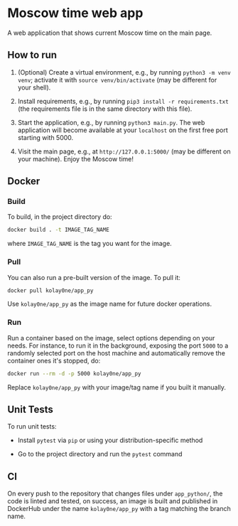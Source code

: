 # Moscow time web app

A web application that shows current Moscow time on the main page.

## How to run

1.  (Optional) Create a virtual environment, e.g., by running
    `python3 -m venv venv`; activate it with `source venv/bin/activate`
    (may be different for your shell).

2.  Install requirements, e.g., by running `pip3 install -r requirements.txt`
    (the requirements file is in the same directory with this file).

3.  Start the application, e.g., by running `python3 main.py`. The web application
    will become available at your `localhost` on the first free port starting with
    5000.

4.  Visit the main page, e.g., at `http://127.0.0.1:5000/` (may be different on your
    machine). Enjoy the Moscow time!

## Docker

### Build

To build, in the project directory do:

```bash
docker build . -t IMAGE_TAG_NAME
```

where `IMAGE_TAG_NAME` is the tag you want for the image.

### Pull

You can also run a pre-built version of the image. To pull it:

```bash
docker pull kolay0ne/app_py
```

Use `kolay0ne/app_py` as the image name for future docker operations.

### Run

Run a container based on the image, select options depending on your needs. For
instance, to run it in the background, exposing the port `5000` to a randomly
selected port on the host machine and automatically remove the container ones
it's stopped, do:
```bash
docker run --rm -d -p 5000 kolay0ne/app_py
```

Replace `kolay0ne/app_py` with your image/tag name if you built it manually.

## Unit Tests

To run unit tests:

-   Install `pytest` via `pip` or using your distribution-specific method

-   Go to the project directory and run the `pytest` command

## CI

On every push to the repository that changes files under `app_python/`,
the code is linted and tested, on success, an image is built and published
in DockerHub under the name `kolay0ne/app_py` with a tag matching the branch
name.
